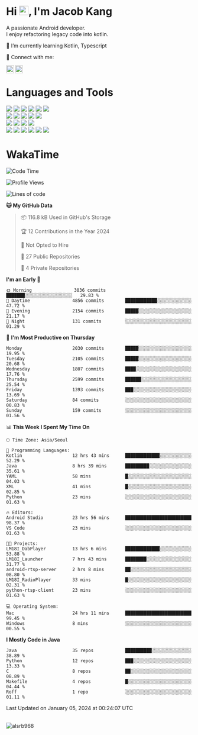 # Hi <img src="https://media.giphy.com/media/hvRJCLFzcasrR4ia7z/giphy.gif" width="25px">, I'm Jacob Kang
A passionate Android developer.
</br>
I enjoy refactoring legacy code into kotlin.

🌱 I’m currently learning Kotlin, Typescript

🤝 Connect with me:

<a href="https://www.linkedin.com/in/minkyu-kang-b7477b1b2/"><img align="left" src="https://raw.githubusercontent.com/yushi1007/yushi1007/main/images/linkedin.svg" alt="Minkyu Kang | LinkedIn" width="21px"/></a>
<a href="https://www.instagram.com/_jacob_kang/"><img align="left" src="https://raw.githubusercontent.com/yushi1007/yushi1007/main/images/instagram.svg" alt="Jacob Kang | Instagram" width="21px"/></a>

</br>

# Languages and Tools

<div align="left">
<img src="https://img.shields.io/badge/java-007396?logo=java&logoColor=white"/>
<img src="https://img.shields.io/badge/kotlin-7F52FF?logo=kotlin&logoColor=white"/>
<img src="https://img.shields.io/badge/python-3776AB?logo=python&logoColor=white"/>
<img src="https://img.shields.io/badge/bash shell-4EAA25?logo=gnubash&logoColor=white"/>
<img src="https://img.shields.io/badge/c-A8B9CC?logo=c&logoColor=white"/>
<img src="https://img.shields.io/badge/c++-00599C?logo=c%2b%2b&logoColor=white"/>
</div>
<div align="left">
<img src="https://img.shields.io/badge/git-F05032?logo=git&logoColor=white"/>
<img src="https://img.shields.io/badge/github-181717?logo=github&logoColor=white"/>
<img src="https://img.shields.io/badge/mysql-4479A1?logo=mysql&logoColor=white"/>
<img src="https://img.shields.io/badge/sqlite-003B57?logo=sqlite&logoColor=white"/>
<img src="https://img.shields.io/badge/amazon AWS-232F3E?logo=amazonaws&logoColor=white"/>
</div>
<div align="left">
<img src="https://img.shields.io/badge/android-3DDC84?logo=android&logoColor=white"/>
<img src="https://img.shields.io/badge/linux-FCC624?logo=linux&logoColor=white"/>
<img src="https://img.shields.io/badge/flask-000000?logo=flask&logoColor=white"/>
<img src="https://img.shields.io/badge/arduino-00979D?logo=arduino&logoColor=white"/>
</div>
<div align="left">
<img src="https://img.shields.io/badge/slack-4A154B?logo=slack&logoColor=white"/>
<img src="https://img.shields.io/badge/notion-000000?logo=notion&logoColor=white"/>
<img src="https://img.shields.io/badge/jira-0052CC?logo=jira&logoColor=white"/>
<img src="https://img.shields.io/badge/postman-FF6C37?logo=postman&logoColor=white"/>
<img src="https://img.shields.io/badge/intellij-000000?logo=intellijidea&logoColor=white"/>
<img src="https://img.shields.io/badge/pycharm-000000?logo=pycharm&logoColor=white"/>
</div>

# WakaTime

<!--START_SECTION:waka-->
![Code Time](http://img.shields.io/badge/Code%20Time-3%2C371%20hrs%2018%20mins-blue)

![Profile Views](http://img.shields.io/badge/Profile%20Views-2-blue)

![Lines of code](https://img.shields.io/badge/From%20Hello%20World%20I%27ve%20Written-6.7%20million%20lines%20of%20code-blue)

**🐱 My GitHub Data** 

> 📦 116.8 kB Used in GitHub's Storage 
 > 
> 🏆 12 Contributions in the Year 2024
 > 
> 🚫 Not Opted to Hire
 > 
> 📜 27 Public Repositories 
 > 
> 🔑 4 Private Repositories 
 > 
**I'm an Early 🐤** 

```text
🌞 Morning                3036 commits        ███████░░░░░░░░░░░░░░░░░░   29.83 % 
🌆 Daytime                4856 commits        ████████████░░░░░░░░░░░░░   47.72 % 
🌃 Evening                2154 commits        █████░░░░░░░░░░░░░░░░░░░░   21.17 % 
🌙 Night                  131 commits         ░░░░░░░░░░░░░░░░░░░░░░░░░   01.29 % 
```
📅 **I'm Most Productive on Thursday** 

```text
Monday                   2030 commits        █████░░░░░░░░░░░░░░░░░░░░   19.95 % 
Tuesday                  2105 commits        █████░░░░░░░░░░░░░░░░░░░░   20.68 % 
Wednesday                1807 commits        ████░░░░░░░░░░░░░░░░░░░░░   17.76 % 
Thursday                 2599 commits        ██████░░░░░░░░░░░░░░░░░░░   25.54 % 
Friday                   1393 commits        ███░░░░░░░░░░░░░░░░░░░░░░   13.69 % 
Saturday                 84 commits          ░░░░░░░░░░░░░░░░░░░░░░░░░   00.83 % 
Sunday                   159 commits         ░░░░░░░░░░░░░░░░░░░░░░░░░   01.56 % 
```


📊 **This Week I Spent My Time On** 

```text
🕑︎ Time Zone: Asia/Seoul

💬 Programming Languages: 
Kotlin                   12 hrs 43 mins      █████████████░░░░░░░░░░░░   52.29 % 
Java                     8 hrs 39 mins       █████████░░░░░░░░░░░░░░░░   35.61 % 
YAML                     58 mins             █░░░░░░░░░░░░░░░░░░░░░░░░   04.03 % 
XML                      41 mins             █░░░░░░░░░░░░░░░░░░░░░░░░   02.85 % 
Python                   23 mins             ░░░░░░░░░░░░░░░░░░░░░░░░░   01.63 % 

🔥 Editors: 
Android Studio           23 hrs 56 mins      █████████████████████████   98.37 % 
VS Code                  23 mins             ░░░░░░░░░░░░░░░░░░░░░░░░░   01.63 % 

🐱‍💻 Projects: 
LM18I_DabPlayer          13 hrs 6 mins       █████████████░░░░░░░░░░░░   53.88 % 
LM18I_Launcher           7 hrs 43 mins       ████████░░░░░░░░░░░░░░░░░   31.77 % 
android-rtsp-server      2 hrs 8 mins        ██░░░░░░░░░░░░░░░░░░░░░░░   08.80 % 
LM18I_RadioPlayer        33 mins             █░░░░░░░░░░░░░░░░░░░░░░░░   02.31 % 
python-rtsp-client       23 mins             ░░░░░░░░░░░░░░░░░░░░░░░░░   01.63 % 

💻 Operating System: 
Mac                      24 hrs 11 mins      █████████████████████████   99.45 % 
Windows                  8 mins              ░░░░░░░░░░░░░░░░░░░░░░░░░   00.55 % 
```

**I Mostly Code in Java** 

```text
Java                     35 repos            ██████████░░░░░░░░░░░░░░░   38.89 % 
Python                   12 repos            ███░░░░░░░░░░░░░░░░░░░░░░   13.33 % 
C                        8 repos             ██░░░░░░░░░░░░░░░░░░░░░░░   08.89 % 
Makefile                 4 repos             █░░░░░░░░░░░░░░░░░░░░░░░░   04.44 % 
Roff                     1 repo              ░░░░░░░░░░░░░░░░░░░░░░░░░   01.11 % 
```




 Last Updated on January 05, 2024 at 00:24:07 UTC
<!--END_SECTION:waka-->

</br>

<div align="left">
<img align="left" src="https://github-readme-stats.vercel.app/api/top-langs?username=alsrb968&show_icons=true&locale=en&layout=compact&theme=dark" alt="alsrb968" />
</div>
